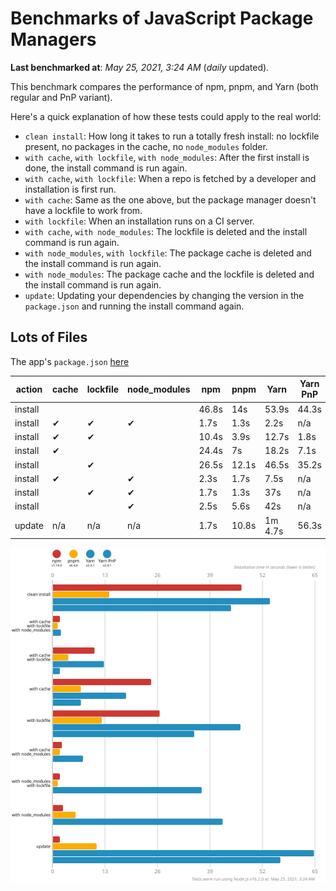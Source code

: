 # Benchmarks of JavaScript Package Managers

**Last benchmarked at**: _May 25, 2021, 3:24 AM_ (_daily_ updated).

This benchmark compares the performance of npm, pnpm, and Yarn (both regular and PnP variant).

Here's a quick explanation of how these tests could apply to the real world:

- `clean install`: How long it takes to run a totally fresh install: no lockfile present, no packages in the cache, no `node_modules` folder.
- `with cache`, `with lockfile`, `with node_modules`: After the first install is done, the install command is run again.
- `with cache`, `with lockfile`: When a repo is fetched by a developer and installation is first run.
- `with cache`: Same as the one above, but the package manager doesn't have a lockfile to work from.
- `with lockfile`: When an installation runs on a CI server.
- `with cache`, `with node_modules`: The lockfile is deleted and the install command is run again.
- `with node_modules`, `with lockfile`: The package cache is deleted and the install command is run again.
- `with node_modules`: The package cache and the lockfile is deleted and the install command is run again.
- `update`: Updating your dependencies by changing the version in the `package.json` and running the install command again.

## Lots of Files

The app's `package.json` [here](https://github.com/pnpm/pnpm.github.io/blob/main/benchmarks/fixtures/alotta-files/package.json)

| action  | cache | lockfile | node_modules| npm | pnpm | Yarn | Yarn PnP |
| ---     | ---   | ---      | ---         | --- | ---  | ---  | ---      |
| install |       |          |             | 46.8s | 14s | 53.9s | 44.3s |
| install | ✔     | ✔        | ✔           | 1.7s | 1.3s | 2.2s | n/a |
| install | ✔     | ✔        |             | 10.4s | 3.9s | 12.7s | 1.8s |
| install | ✔     |          |             | 24.4s | 7s | 18.2s | 7.1s |
| install |       | ✔        |             | 26.5s | 12.1s | 46.5s | 35.2s |
| install | ✔     |          | ✔           | 2.3s | 1.7s | 7.5s | n/a |
| install |       | ✔        | ✔           | 1.7s | 1.3s | 37s | n/a |
| install |       |          | ✔           | 2.5s | 5.6s | 42s | n/a |
| update  | n/a   | n/a      | n/a         | 1.7s | 10.8s | 1m 4.7s | 56.3s |

![Graph of the alotta-files results](../../static/img/benchmarks/alotta-files.svg)